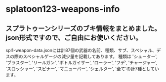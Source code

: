 # splatoon123-weapons-info
## スプラトゥーンシリーズのブキ情報をまとめました。json形式ですので、ご自由にお使いください。
spl1-weapon-data.jsonには計87個の武器の名前、種類、サブ、スペシャル、デスの際のスペシャルゲージの減少量を記載してあります。
種類は
'シューター', 'ブラスター', 'リールガン', 'ボトルガイザー', 'ローラー', 'フデ', 'チャージャー', 'スロッシャー', 'スピナー', 'マニューバー', 'シェルター', '全て'の計7種としています。
